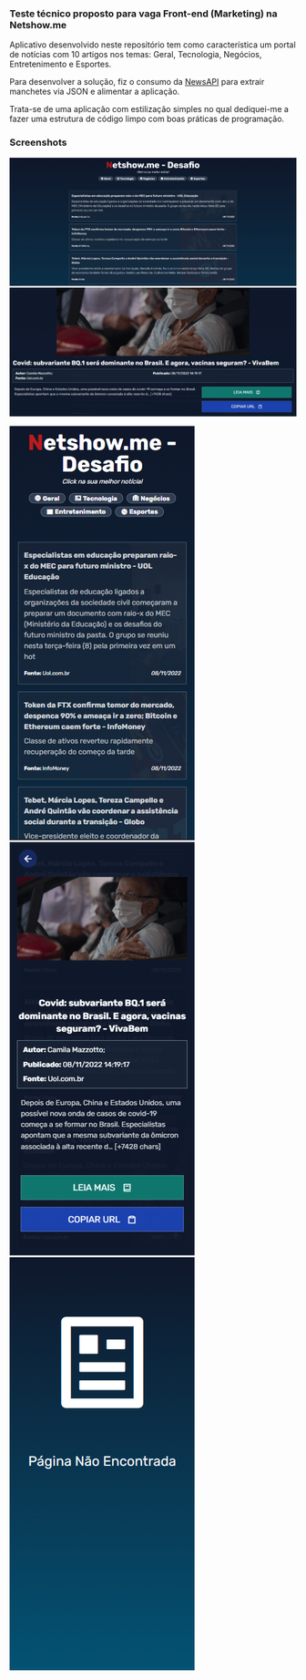 ### Teste técnico proposto para vaga Front-end (Marketing) na Netshow.me

Aplicativo desenvolvido neste repositório tem como característica um portal de notícias com 10 artigos nos temas: Geral, Tecnologia, Negócios, Entretenimento e Esportes.

Para desenvolver a solução, fiz o consumo da [NewsAPI](https://newsapi.org/) para extrair manchetes via JSON e alimentar a aplicação.

Trata-se de uma aplicação com estilização simples no qual dediquei-me a fazer uma estrutura de código limpo com boas práticas de programação.

### Screenshots

![Index Desktop](./screenshots/index.png "Página Inicial")
![Artigo Desktop](./screenshots/article.png "Manchete Aberta")

![Index Mobile](./screenshots/mobile_index.png "Página Inicial") ![Artigo Mobile](./screenshots/mobile_article.png "Manchete Aberta") ![404 Mobile](./screenshots/mobile_404.png "Error 404") 


